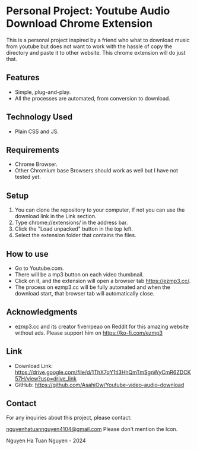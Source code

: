 # Personal Project: Youtube Audio Download Chrome Extension

This is a personal project inspired by a friend who what to download music from youtube but does not want to work with the hassle of copy the directory and paste it to other website. This chrome extension will do just that.

## Features

- Simple, plug-and-play.
- All the processes are automated, from conversion to download.

## Technology Used

- Plain CSS and JS.

## Requirements

- Chrome Browser.
- Other Chromium base Browsers should work as well but I have not tested yet.

## Setup

1. You can clone the repository to your computer, If not you can use the download link in the Link section.
2. Type chrome://extensions/ in the address bar.
3. Click the "Load unpacked" button in the top left.
4. Select the extension folder that contains the files.

## How to use

- Go to Youtube.com.
- There will be a mp3 button on each video thumbnail.
- Click on it, and the extension will open a browser tab https://ezmp3.cc/.
- The process on ezmp3.cc will be fully automated and when the download start, that browser tab will automatically close.

## Acknowledgments

- ezmp3.cc and its creator fiverrpeao on Reddit for this amazing website without ads. Please support him on https://ko-fi.com/ezmp3 

## Link

- Download Link: https://drive.google.com/file/d/1ThX7qY1tl3HhQmTmSgnWyCmR6ZDCK57H/view?usp=drive_link
- GitHub: https://github.com/AsahiOw/Youtube-video-audio-download

## Contact

For any inquiries about this project, please contact:

nguyenhatuannguyen4104@gmail.com
Please don't mention the Icon.

Nguyen Ha Tuan Nguyen - 2024
